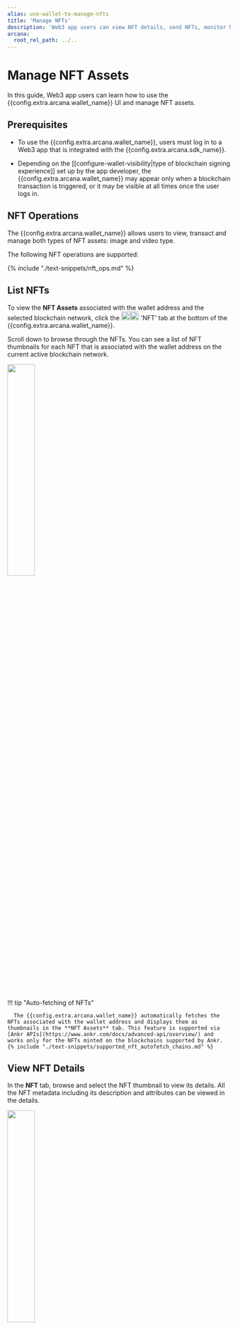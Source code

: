```yaml
---
alias: use-wallet-to-manage-nfts
title: 'Manage NFTs'
description: 'Web3 app users can view NFT details, send NFTs, monitor NFT transaction activity done via the Arcana wallet and manually add NFTs for chains that are not supported via Ankr.'
arcana:
  root_rel_path: ../..
---
```


# Manage NFT Assets

In this guide, Web3 app users can learn how to use the {{config.extra.arcana.wallet_name}} UI and manage NFT assets.

## Prerequisites

* To use the {{config.extra.arcana.wallet_name}}, users must log in to a Web3 app that is integrated with the {{config.extra.arcana.sdk_name}}. 

* Depending on the [[configure-wallet-visibility|type of blockchain signing experience]] set up by the app developer, the {{config.extra.arcana.wallet_name}} may appear only when a blockchain transaction is triggered, or it may be visible at all times once the user logs in.

## NFT Operations

The {{config.extra.arcana.wallet_name}} allows users to view, transact and manage both types of NFT assets: image and video type.

The following NFT operations are supported:

{% include "./text-snippets/nft_ops.md" %}

## List NFTs

To view the **NFT Assets** associated with the wallet address and the selected blockchain network, click the <img src="/img/icons/an_wallet_nft_icon_light.png#only-light" width="20"/><img src="/img/icons/an_wallet_nft_icon_dark.png#only-dark" width="20"/> 'NFT' tab at the bottom of the {{config.extra.arcana.wallet_name}}.

Scroll down to browse through the NFTs. You can see a list of NFT thumbnails for each NFT that is associated with the wallet address on the current active blockchain network.
      
<img class="an-screenshots-noeffects" src="/img/an_wallet_nft_asset_thumbnail.gif" width="35%"/><br></br><br></br>

!!! tip "Auto-fetching of NFTs"

      The {{config.extra.arcana.wallet_name}} automatically fetches the NFTs associated with the wallet address and displays them as thumbnails in the **NFT Assets** tab. This feature is supported via [Ankr APIs](https://www.ankr.com/docs/advanced-api/overview/) and works only for the NFTs minted on the blockchains supported by Ankr. {% include "./text-snippets/supported_nft_autofetch_chains.md" %}

## View NFT Details

In the **NFT** tab, browse and select the NFT thumbnail to view its details. All the NFT metadata including its description and attributes can be viewed in the details.

<img class="an-screenshots-noeffects" src="/img/an_wallet_nft_details.gif" width="35%"/><br></br><br></br>

## Send NFTs

You can transfer NFTs to a different wallet address. Browse and click the NFT thumbnail. IN the NFT details section, click the :fontawesome-solid-paper-plane: icon and initiate the 'Send NFT' workflow. Specify the receiver's address, and the gas fee details before clicking **Preview**.

<img class="an-screenshots-noeffects" src="/img/an_wallet_nft_send.gif" width="35%"/><br></br><br></br>

After clicking **Preview**, the user can view the NFT send request transaction details, use the back button to edit the gas or the other details and finally either reject or confirm the send transaction.

## Search NFT

If you don't see the NFT you wish to view or transfer in the <img src="/img/icons/an_wallet_nft_icon_light.png#only-light" width="20"/><img src="/img/icons/an_wallet_nft_icon_dark.png#only-dark" width="20"/> NFT Assets tab of the wallet, you can either scroll down or search for it using the search bar.

<img class="an-screenshots-noeffects" src="/img/an_wallet_nft_search.png" width="35%"/><br></br><br></br>

## Receive NFTs

In the **Token Assets** tab click the QR code icon <img src="/img/icons/an_wallet_qr_light.png#only-light" width="20"/><img src="/img/icons/an_wallet_qr_dark.png#only-dark" width="20"/>on the top right to display the wallet address and the QR code. Copy the wallet account address or the QR code and share it with the NFT sender for receiving an NFT.

<img class="an-screenshots-noeffects" src="/img/an_wallet_receive.gif" width="35%"/><br></br><br></br>

## Manage NFTs

The {{config.extra.arcana.wallet_name}} automatically fetches the NFTs associated with the wallet address for the chains that are supported by Ankr.  For non-supported chains, users can manually add the NFTs to the wallet through the **Manage NFT** feature.

To manually add the NFT, use the 'NFT' tab in the wallet and click **Manage**.

<img class="an-screenshots-noeffects" src="/img/an_wallet_nft_manage_nav.gif" width="35%"/><br></br><br></br>

The **Manage NFT** wallet UI is displayed.

<img class="an-screenshots-noeffects" src="/img/an_wallet_nft_manage.png" width="35%"/><br></br><br></br>

You can add, edit and update the NFT details. Note that the NFT collection name is automatically fetched and displayed once the correct collection contract address is entered. The NFT owner should have the same wallet address otherwise it cannot be manually added to the {{config.extra.arcana.wallet_name}}.

The NFT owner can delete an NFT. Only the manually added NFTs can be deleted from the wallet UI. Deleting the NFT simply removes it from the wallet, it does not destroy it. A user can always add it back as long as the ownership resides with the user.

### Add NFT Entry

Click **New** in the **Manage NFTs** wallet UI view to add an NFT. Provide requisite inputs and click **Save**.

<img class="an-screenshots-noeffects" src="/img/an_wallet_nft_add_nft.gif" width="35%"/><br></br><br></br>

The newly added NFT in displayed in the **Manage NFTs** screen.

### Modify NFT Entry

To edit or delete a manually added NFT, use the **Manage NFTs** wallet UI, and click the NFT to see a pen icon next to the selected entry.

<img class="an-screenshots-noeffects" src="/img/an_wallet_nft_entry.png" width="35%"/><br></br><br></br>

Click the pen to edit the NFT details. You can also delete the NFT and click **Save**.

<img class="an-screenshots-noeffects" src="/img/an_wallet_nft_entry_modify.png" width="35%"/><br></br><br></br>

## Monitor NFT Send Transaction

Click the <img src="/img/icons/an_wallet_notification_icon_light.png#only-light" width="20"/><img src="/img/icons/an_wallet_notification_icon_dark.png#only-dark" width="20"/> tab on the bottom right of the {{config.extra.arcana.wallet_name}} to see wallet transaction activity and notifications.

The wallet notification screen displays a list of different blockchain transaction activities that were initiated by the app or the user. You can see the NFT 'Send' transactions carried out by the wallet address. Only the activity for the current user login session is displayed.

<img class="an-screenshots-noeffects" src="/img/an_wallet_nft_send_activity.png" width="35%"/><br></br><br></br>

Once the send NFT transaction is confirmed, it is processed. Select the NFT send transaction and click the downward arrow :fontawesome-solid-caret-down: to view its details.

<img class="an-screenshots-noeffects" src="/img/an_wallet_combined_notification_details_send_nft.png" width="35%"/><br></br><br></br>

**That is all!**  :material-party-popper:

*You are all set to manage your NFTs using the {{config.extra.arcana.wallet_name}}.*

## What's Next?

You can use {{config.extra.arcana.wallet_name}} UI to sign blockchain transactions, send and receive native, ERC20, or custom tokens, and [[index-wallet-user-guide| more]].

## See also

* [{{config.extra.arcana.wallet_name}} capabilities]({{page.meta.arcana.root_rel_path}}/concepts/anwallet/index.md)
* [[index-wallet-user-guide|Using Web3 wallet operations]]
* [[use-wallet-ui-to-manage-tokens|Managing tokens with Arcana wallet]]
